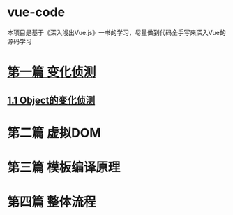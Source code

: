 # vue-code
本项目是基于《深入浅出Vue.js》一书的学习，尽量做到代码全手写来深入Vue的源码学习

# [第一篇 变化侦测](src/chapter1)
## [1.1 Object的变化侦测](src/chapter1/1.1%20Object变化侦测.md)

# 第二篇 虚拟DOM
# 第三篇 模板编译原理
# 第四篇 整体流程
